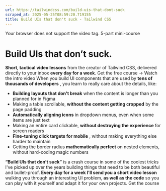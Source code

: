 ```yaml
---
url: https://tailwindcss.com/build-uis-that-dont-suck
scraped_at: 2025-05-25T08:59:20.719155
title: Build UIs that don't suck - Tailwind CSS
---
```


Your browser does not support the video tag.
[](https://tailwindcss.com/)
5-part mini-course
# Build UIs that don’t suck.
**Short, tactical video lessons** from the creator of Tailwind CSS, delivered directly to your inbox **every day for a week**.
Get the free course →
Watch the intro video
When you build UI components that are used by **tens of thousands of developers** , you learn to really care about the details, like:
  * **Building layouts that don't break** when the content is longer than you planned for in Figma
  * Making a table scrollable, **without the content getting cropped** by the page padding
  * **Automatically aligning icons** in dropdown menus, even when some items are just text
  * Making an entire card clickable, **without destroying the experience** for screen readers
  * **Fine-tuning click targets for mobile** , without making everything else harder to maintain
  * Getting the border radius **mathematically perfect** on nested elements, without hard-coding magic numbers


**“Build UIs that don’t suck”** is a crash course in some of the coolest tricks I've picked up over the years building things that need to be both beautiful and bullet-proof.
**Every day for a week I'll send you a short video lesson** walking you through an interesting UI problem, **as well as the code** so you can play with it yourself and adapt it for your own projects.
Get the course

